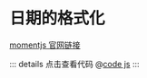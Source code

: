 # 日期的格式化

[momentjs 官网链接](https://momentjs.bootcss.com/)
<DateFnDemo />

::: details 点击查看代码
@[code js](../demo/DateFnDemo.vue)
:::
